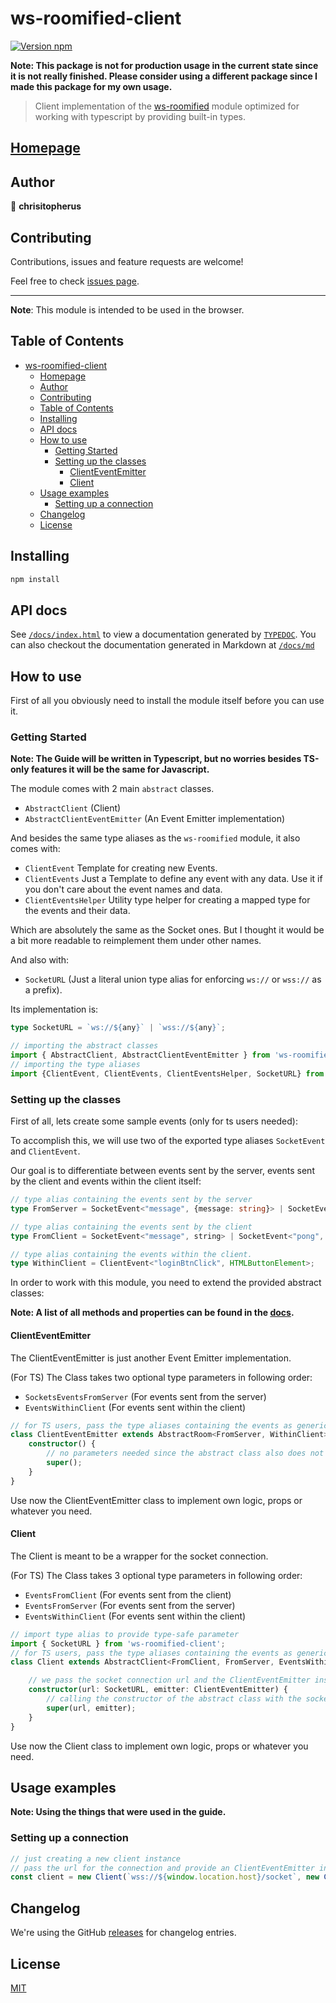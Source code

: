 # ws-roomified-client

[![Version npm](https://img.shields.io/badge/version-0.5.29-blue.svg?logo=npm)](https://www.npmjs.com/package/ws-roomified-client)

**Note: This package is not for production usage in the current state since it is not really finished. Please consider using a different package since I made this package for my own usage.**

> Client implementation of the [ws-roomified](https://www.npmjs.com/package/ws-roomified) module optimized for working with typescript by providing built-in types.

## [Homepage](https://chrisitopherus.github.io/ws-roomified-client)

## Author

👤 **chrisitopherus**

## Contributing

Contributions, issues and feature requests are welcome!

Feel free to check [issues page](https://github.com/chrisitopherus/ws-roomified-client/issues).

***

**Note**: This module is intended to be used in the browser.

## Table of Contents

- [ws-roomified-client](#ws-roomified-client)
  - [Homepage](#homepage)
  - [Author](#author)
  - [Contributing](#contributing)
  - [Table of Contents](#table-of-contents)
  - [Installing](#installing)
  - [API docs](#api-docs)
  - [How to use](#how-to-use)
    - [Getting Started](#getting-started)
    - [Setting up the classes](#setting-up-the-classes)
      - [ClientEventEmitter](#clienteventemitter)
      - [Client](#client)
  - [Usage examples](#usage-examples)
    - [Setting up a connection](#setting-up-a-connection)
  - [Changelog](#changelog)
  - [License](#license)

## Installing

```sh
npm install
```

## API docs

See [`/docs/index.html`](https://chrisitopherus.github.io/ws-roomified-client) to view a documentation generated by [`TYPEDOC`](https://typedoc.org/).
You can also checkout the documentation generated in Markdown at [`/docs/md`](https://github.com/chrisitopherus/ws-roomified-client/blob/main/docs/md/modules.md)

## How to use

First of all you obviously need to install the module itself before you can use it.

### Getting Started

**Note: The Guide will be written in Typescript, but no worries besides TS-only features it will be the same for Javascript.**

The module comes with 2 main `abstract` classes.

- `AbstractClient` (Client)
- `AbstractClientEventEmitter` (An Event Emitter implementation)

And besides the same type aliases as the `ws-roomified` module, it also comes with:

- `ClientEvent` Template for creating new Events.
- `ClientEvents` Just a Template to define any event with any data. Use it if you don't care about the event names and data.
- `ClientEventsHelper` Utility type helper for creating a mapped type for the events and their data.

Which are absolutely the same as the Socket ones.
But I thought it would be a bit more readable to reimplement them under other names.

And also with:

- `SocketURL` (Just a literal union type alias for enforcing `ws://` or `wss://` as a prefix).

Its implementation is:

```ts
type SocketURL = `ws://${any}` | `wss://${any}`;
```

```ts
// importing the abstract classes
import { AbstractClient, AbstractClientEventEmitter } from 'ws-roomified-client';
// importing the type aliases
import {ClientEvent, ClientEvents, ClientEventsHelper, SocketURL} from 'ws-roomified-client';
```

### Setting up the classes

First of all, lets create some sample events (only for ts users needed):

To accomplish this, we will use two of the exported type aliases `SocketEvent` and `ClientEvent`.

Our goal is to differentiate between events sent by the server, events sent by the client and events within the client itself:

```ts
// type alias containing the events sent by the server
type FromServer = SocketEvent<"message", {message: string}> | SocketEvent<"ping", number>;

// type alias containing the events sent by the client
type FromClient = SocketEvent<"message", string> | SocketEvent<"pong", number>;

// type alias containing the events within the client.
type WithinClient = ClientEvent<"loginBtnClick", HTMLButtonElement>;
```

In order to work with this module, you need to extend the provided abstract classes:

**Note: A list of all methods and properties can be found in the [docs](#api-docs).**

#### ClientEventEmitter

The ClientEventEmitter is just another Event Emitter implementation.

(For TS) The Class takes two optional type parameters in following order:

- `SocketsEventsFromServer` (For events sent from the server)
- `EventsWithinClient` (For events sent within the client)

```ts
// for TS users, pass the type aliases containing the events as generics
class ClientEventEmitter extends AbstractRoom<FromServer, WithinClient>{
    constructor() {
        // no parameters needed since the abstract class also does not need any.
        super();
    }
}
```

Use now the ClientEventEmitter class to implement own logic, props or whatever you need.

#### Client

The Client is meant to be a wrapper for the socket connection.

(For TS) The Class takes 3 optional type parameters in following order:

- `EventsFromClient` (For events sent from the client)
- `EventsFromServer` (For events sent from the server)
- `EventsWithinClient` (For events sent within the client)

```ts
// import type alias to provide type-safe parameter
import { SocketURL } from 'ws-roomified-client';
// for TS users, pass the type aliases containing the events as generics
class Client extends AbstractClient<FromClient, FromServer, EventsWithinClient> {

    // we pass the socket connection url and the ClientEventEmitter instance since they are needed by the abstract class
    constructor(url: SocketURL, emitter: ClientEventEmitter) {
        // calling the constructor of the abstract class with the socket and the emitter
        super(url, emitter);
    }
}
```

Use now the Client class to implement own logic, props or whatever you need.

## Usage examples

**Note: Using the things that were used in the guide.**

### Setting up a connection

```ts
// just creating a new client instance
// pass the url for the connection and provide an ClientEventEmitter instance
const client = new Client(`wss://${window.location.host}/socket`, new ClientEventEmitter());
```

## Changelog

We're using the GitHub [releases][changelog] for changelog entries.

## License

[MIT](LICENSE)

[changelog]: https://github.com/chrisitopherus/ws-roomified-client/releases
